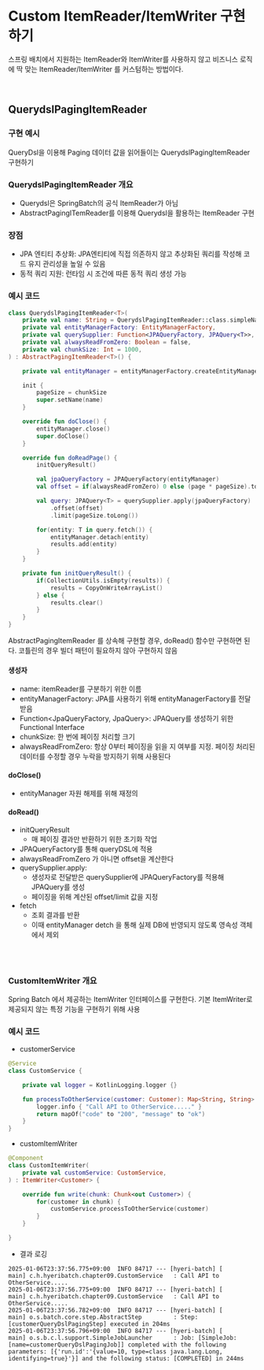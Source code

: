 # Custom ItemReader/ItemWriter 구현하기

스프링 배치에서 지원하는 ItemReader와 ItemWriter를 사용하지 않고
비즈니스 로직에 딱 맞는 ItemReader/ItemWriter 를 커스텀하는 방법이다.

<br />

## QuerydslPagingItemReader
### 구현 예시
QueryDsl을 이용해 Paging 데이터 값을 읽어들이는 QuerydslPagingItemReader 구현하기

### QuerydslPagingItemReader 개요
- Querydsl은 SpringBatch의 공식 ItemReader가 아님
- AbstractPagingITemReader를 이용해 Querydsl을 활용하는 ItemReader 구현

### 장점
- JPA 엔티티 추상화: JPA엔티티에 직접 의존하지 않고 추상화된 쿼리를 작성해 코드 유지 관리성을 높일 수 있음
- 동적 쿼리 지원: 런타임 시 조건에 따른 동적 쿼리 생성 가능


### 예시 코드
```kotlin
class QuerydslPagingItemReader<T>(
    private val name: String = QuerydslPagingItemReader::class.simpleName!!,
    private val entityManagerFactory: EntityManagerFactory,
    private val querySupplier: Function<JPAQueryFactory, JPAQuery<T>>,
    private val alwaysReadFromZero: Boolean = false,
    private val chunkSize: Int = 1000,
) : AbstractPagingItemReader<T>() {

    private val entityManager = entityManagerFactory.createEntityManager()

    init {
        pageSize = chunkSize
        super.setName(name)
    }

    override fun doClose() {
        entityManager.close()
        super.doClose()
    }

    override fun doReadPage() {
        initQueryResult()

        val jpaQueryFactory = JPAQueryFactory(entityManager)
        val offset = if(alwaysReadFromZero) 0 else (page * pageSize).toLong()

        val query: JPAQuery<T> = querySupplier.apply(jpaQueryFactory)
            .offset(offset)
            .limit(pageSize.toLong())

        for(entity: T in query.fetch()) {
            entityManager.detach(entity)
            results.add(entity)
        }
    }

    private fun initQueryResult() {
        if(CollectionUtils.isEmpty(results)) {
            results = CopyOnWriteArrayList()
        } else {
            results.clear()
        }
    }
}
```

AbstractPagingItemReader 를 상속해 구현할 경우, doRead() 함수만 구현하면 된다.
코틀린의 경우 빌더 패턴이 필요하지 않아 구현하지 않음

#### 생성자
- name: itemReader를 구분하기 위한 이름
- entityManagerFactory: JPA를 사용하기 위해 entityManagerFactory를 전달받음
- Function<JpaQueryFactory, JpaQuery>: JPAQuery를 생성하기 위한 Functional Interface
- chunkSize: 한 번에 페이징 처리할 크기
- alwaysReadFromZero: 항상 0부터 페이징을 읽을 지 여부를 지정. 페이징 처리된 데이터를 수정할 경우 누락을 방지하기 위해 사용된다

#### doClose()
- entityManager 자원 해제를 위해 재정의

#### doRead()
- initQueryResult
  - 매 페이징 결과만 반환하기 위한 초기화 작업
- JPAQueryFactory를 통해 queryDSL에 적용
- alwaysReadFromZero 가 아니면 offset을 계산한다
- querySupplier.apply:
  - 생성자로 전달받은 querySupplier에 JPAQueryFactory를 적용해 JPAQuery를 생성
  - 페이징을 위해 계산된 offset/limit 값을 지정
- fetch
  - 조회 결과를 반환
  - 이때 entityManager detch 을 통해 실제 DB에 반영되지 않도록 영속성 객체에서 제외

<br /><br />

### CustomItemWriter 개요
Spring Batch 에서 제공하는 ItemWriter 인터페이스를 구현한다.
기본 ItemWriter로 제공되지 않는 특정 기능을 구현하기 위해 사용

### 예시 코드
- customerService
```kotlin
@Service
class CustomService {

    private val logger = KotlinLogging.logger {}

    fun processToOtherService(customer: Customer): Map<String, String> {
        logger.info { "Call API to OtherService....." }
        return mapOf("code" to "200", "message" to "ok")
    }
}
```

- customItemWriter
```kotlin
@Component
class CustomItemWriter(
    private val customService: CustomService,
) : ItemWriter<Customer> {

    override fun write(chunk: Chunk<out Customer>) {
        for(customer in chunk) {
            customService.processToOtherService(customer)
        }
    }

}
```

- 결과 로깅
```text
2025-01-06T23:37:56.775+09:00  INFO 84717 --- [hyeri-batch] [           main] c.h.hyeribatch.chapter09.CustomService   : Call API to OtherService.....
2025-01-06T23:37:56.775+09:00  INFO 84717 --- [hyeri-batch] [           main] c.h.hyeribatch.chapter09.CustomService   : Call API to OtherService.....
2025-01-06T23:37:56.782+09:00  INFO 84717 --- [hyeri-batch] [           main] o.s.batch.core.step.AbstractStep         : Step: [customerQueryDslPagingStep] executed in 204ms
2025-01-06T23:37:56.796+09:00  INFO 84717 --- [hyeri-batch] [           main] o.s.b.c.l.support.SimpleJobLauncher      : Job: [SimpleJob: [name=customerQueryDslPagingJob]] completed with the following parameters: [{'run.id':'{value=10, type=class java.lang.Long, identifying=true}'}] and the following status: [COMPLETED] in 244ms
```